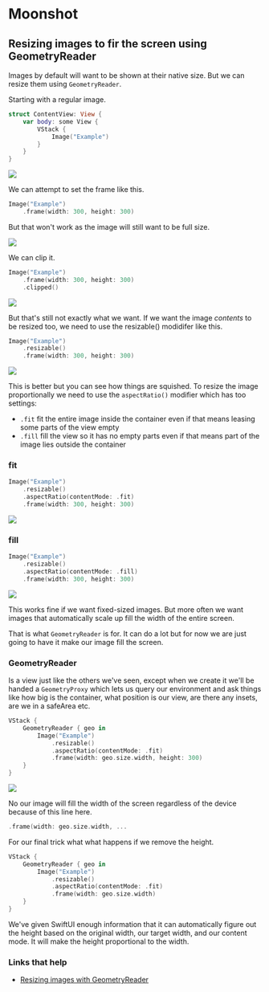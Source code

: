 # Moonshot

## Resizing images to fir the screen using GeometryReader

Images by default will want to be shown at their native size. But we can resize them using `GeometryReader`.

Starting with a regular image.

```swift
struct ContentView: View {
    var body: some View {
        VStack {
            Image("Example")
        }
    }
}
```

![](images/1.png)

We can attempt to set the frame like this.

```swift
Image("Example")
    .frame(width: 300, height: 300)
```

But that won't work as the image will still want to be full size.

![](images/2.png)

We can clip it.

```swift
Image("Example")
    .frame(width: 300, height: 300)
    .clipped()
```

![](images/3.png)

But that's still not exactly what we want. If we want the image *contents* to be resized too, we need to use the resizable() modidifer like this.

```swift
Image("Example")
    .resizable()
    .frame(width: 300, height: 300)
```

![](images/4.png)

This is better but you can see how things are squished. To resize the image proportionally we need to use the `aspectRatio()` modifier which has too settings:

- `.fit` fit the entire image inside the container even if that means leasing some parts of the view empty
- `.fill` fill the view so it has no empty parts even if that means part of the image lies outside the container

### fit

```swift
Image("Example")
    .resizable()
    .aspectRatio(contentMode: .fit)
    .frame(width: 300, height: 300)
```

![](images/5.png)

### fill

```swift
Image("Example")
    .resizable()
    .aspectRatio(contentMode: .fill)
    .frame(width: 300, height: 300)
```

![](images/6.png)

This works fine if we want fixed-sized images. But more often we want images that automatically scale up fill the width of the entire screen.

That is what `GeometryReader` is for. It can do a lot but for now we are just going to have it make our image fill the screen.

### GeometryReader

Is a view just like the others we've seen, except when we create it we'll be handed a `GeometryProxy` which lets us query our environment and ask things like how big is the container, what position is our view, are there any insets, are we in a safeArea etc.

```swift
VStack {
    GeometryReader { geo in
        Image("Example")
            .resizable()
            .aspectRatio(contentMode: .fit)
            .frame(width: geo.size.width, height: 300)
    }
}
```

![](images/7.png)

No our image will fill the width of the screen regardless of the device because of this line here.

```swift
.frame(width: geo.size.width, ...
```

For our final trick what what happens if we remove the height.

```swift
VStack {
    GeometryReader { geo in
        Image("Example")
            .resizable()
            .aspectRatio(contentMode: .fit)
            .frame(width: geo.size.width)
    }
}
```

We've given SwiftUI enough information that it can automatically figure out the height based on the original width, our target width, and our content mode. It will make the height proportional to the width.

### Links that help

- [Resizing images with GeometryReader](https://www.hackingwithswift.com/books/ios-swiftui/resizing-images-to-fit-the-screen-using-geometryreader)